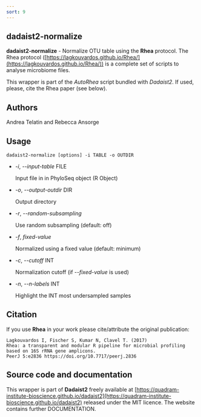 ```yaml
---
sort: 9
---
```

## dadaist2-normalize
**dadaist2-normalize** - Normalize OTU table using the **Rhea** protocol.
The Rhea protocol ([https://lagkouvardos.github.io/Rhea/](https://lagkouvardos.github.io/Rhea/)) is a complete
set of scripts to analyse microbiome files.

This wrapper is part of the _AutoRhea_ script bundled with _Dadaist2_.
If used, please, cite the Rhea paper (see below).

## Authors
Andrea Telatin and Rebecca Ansorge

## Usage
    dadaist2-normalize [options] -i TABLE -o OUTDIR

- _-i_, _--input-table_ FILE

    Input file in in PhyloSeq object (R Object)

- _-o_, _--output-outdir_ DIR

    Output directory

- _-r_, _--random-subsampling_

    Use random subsampling (default: off)

- _-f_, _fixed-value_

    Normalized using a fixed value (default: minimum)

- _-c_, _--cutoff_ INT

    Normalization cutoff (if _--fixed-value_ is used)

- _-n_, _--n-labels_ INT

    Highlight the INT  most undersampled samples

## Citation
If you use **Rhea** in your work please cite/attribute the original publication:

    Lagkouvardos I, Fischer S, Kumar N, Clavel T. (2017)
    Rhea: a transparent and modular R pipeline for microbial profiling based on 16S rRNA gene amplicons.
    PeerJ 5:e2836 https://doi.org/10.7717/peerj.2836

## Source code and documentation
This wrapper is part of **Dadaist2** freely available at
[https://quadram-institute-bioscience.github.io/dadaist2](https://quadram-institute-bioscience.github.io/dadaist2)
released under the MIT licence. The website contains further DOCUMENTATION.
